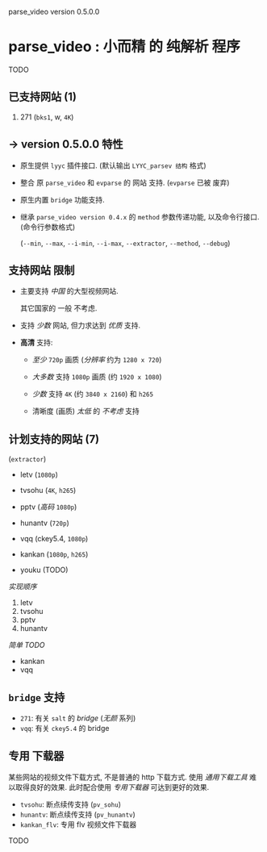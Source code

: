 <!-- parsev.md, parse_video/doc/, <https://github.com/sceext2/parse_video>
   - language: Chinese (zh_cn) 
   - version 0.0.3.0 test201512271455
  -->

parse_video version 0.5.0.0

# parse_video : 小而精 的 纯解析 程序

TODO


## 已支持网站 (1)

1. 271 (`bks1`, w, `4K`)


## -> version 0.5.0.0 特性

+ 原生提供 `lyyc` 插件接口. (默认输出 `LYYC_parsev 结构` 格式)

+ 整合 原 `parse_video` 和 `evparse` 的 网站 支持. (`evparse` 已被 废弃)

+ 原生内置 `bridge` 功能支持. 

+ 继承 `parse_video version 0.4.x` 的 `method` 参数传递功能, 
  以及命令行接口. (命令行参数格式)
  
  (`--min`, `--max`, `--i-min`, `--i-max`, `--extractor`, `--method`, `--debug`)


## 支持网站 限制

+ 主要支持 *中国* 的大型视频网站. 
  
  其它国家的 一般 不考虑. 

+ 支持 *少数* 网站, 但力求达到 *优质* 支持. 

+ **高清** 支持: 
  
  + *至少* `720p` 画质 (*分辨率* 约为 `1280 x 720`)
  
  + *大多数* 支持 `1080p` 画质 (约 `1920 x 1080`)
  
  + *少数* 支持 `4K` (约 `3840 x 2160`) 和 `h265` 
  
  + 清晰度 (画质) *太低* 的 *不考虑* 支持


## 计划支持的网站 (7)
(`extractor`)

+ letv (`1080p`)
+ tvsohu (`4K`, `h265`)
+ pptv (*高码* `1080p`)
+ hunantv (`720p`)

+ vqq (ckey5.4, `1080p`)
+ kankan (`1080p`, `h265`)

+ youku (TODO)

*实现顺序*

1. letv
2. tvsohu
3. pptv
4. hunantv

*简单 TODO*

+ kankan
+ vqq


## `bridge` 支持

+ `271`: 有关 `salt` 的 *bridge* (*无颜* 系列)
+ `vqq`: 有关 `ckey5.4` 的 bridge

## 专用 下载器

某些网站的视频文件下载方式, 不是普通的 http 下载方式. 
使用 *通用下载工具* 难以取得良好的效果. 
此时配合使用 *专用下载器* 可达到更好的效果. 

+ `tvsohu`: 断点续传支持 (`pv_sohu`)
+ `hunantv`: 断点续传支持 (`pv_hunantv`)
+ `kankan_flv`: 专用 flv 视频文件下载器


TODO
<!-- end parsev.md -->


